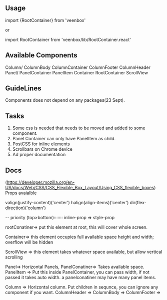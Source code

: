 Usage
-----
import {RootContainer} from 'veenbox'

or

import RootContainer from 'veenbox/lib/RootContainer.react'

Available Components
-----
Column/
  ColumnBody
  ColumnContainer
  ColumnFooter
  ColumnHeader
Panel/
  PanelContainer
  PanelItem
Container
RootContainer
ScrollView



GuideLines
-----------
Components does not depend on any packages(23 Sept).


Tasks
-----------
1. Some css is needed that needs to be moved and added to some component.
2. Panel Container can only have PanelItem as child.
3. PostCSS for inline elements
4. Scrollbars on Chrome device
5. Ad  proper documentation

Docs
----
(https://developer.mozilla.org/en-US/docs/Web/CSS/CSS_Flexible_Box_Layout/Using_CSS_flexible_boxes)
Props avaialble

valign(justify-content)('center')
halign(align-items)('center')
dir(flex-direction)('column')

--
priority (top>bottom):::::::
inline-prop => style-prop

rootConatiner-> put this element at root, this will cover whole screen.

Container=> this element occupies full available space height and width;
            overflow will be hidden

ScrollView => this element takes whatever space available, but allow vertical scrolling

Panel=> Horizontal Panels,
PanelConatiner=> Takes available space.
PanelItem => Put this inside PanelContainer, you can pass width, if not passed it takes auto width.
a panelconatiner may have many panel items.

Column => Horizontal column.
Put children in sequnce, you can ignore any component if you want.
ColumnHeader =>
ColumnBody =>
ColumnFooter =>
